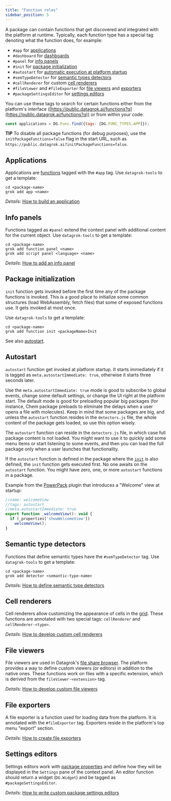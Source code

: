 ```yaml
---
title: "Function roles"
sidebar_position: 5
---
```


A package can contain functions that get discovered and integrated with the platform at runtime.
Typically, each function type has a special tag denoting what the function does, for example:

* `#app` for [applications](#applications)
* `#dashboard` for [dashboards](../visualize/dashboard.md)
* `#panel` for [info panels](#info-panels)
* `#init` for [package initialization](#package-initialization)
* `#autostart` for [automatic execution at platform startup](#autostart)
* `#semTypeDetector` for [semantic types detectors](#semantic-type-detectors)
* `#cellRenderer` for custom [cell renderers](#cell-renderers)
* `#fileViewer` and `#fileExporter` for [file viewers](#file-viewers)
  and [exporters](#file-exporters)
* `#packageSettingsEditor` for [settings editors](#settings-editors)

You can use these tags to search for certain functions either from the platform's interface
([https://public.datagrok.ai/functions?q](https://public.datagrok.ai/functions?q)) or from within your code:

```js
const applications = DG.Func.find({tags: [DG.FUNC_TYPES.APP]});
```

**TIP** To disable all package functions (for debug purposes), use the
`initPackageFunctions=false` flag in the start URL, such as
`https://public.datagrok.ai?initPackageFunctions=false`.

## Applications

Applications are [functions](../datagrok/functions/functions.md) tagged with the `#app` tag. Use `datagrok-tools` to get
a template:

```shell
cd <package-name>
grok add app <name>
```

*Details:* [How to build an application](how-to/build-an-app.md)

## Info panels

Functions tagged as `#panel` extend the context panel with additional content for the current object.
Use `datagrok-tools` to get a template:

```shell
cd <package-name>
grok add function panel <name>
grok add script panel <language> <name>
```

*Details:* [How to add an info panel](how-to/add-info-panel.md)

## Package initialization

`init` function gets invoked before the first time any of the package functions is invoked. This is a good place to
initialize some common structures
(load WebAssembly, fetch files) that some of exposed functions use. It gets invoked at most once.

Use `datagrok-tools` to get a template:

```shell
cd <package-name>
grok add function init <packageName>Init
```

See also [autostart](#autostart).

## Autostart

`autostart` function get invoked at platform startup. It starts immediately if it is tagged
as `meta.autostartImmediate: true`, otherwise it starts three seconds later.

Use the `meta.autostartImmediate: true` mode is good to subscribe to global events, change some default settings, or
change the UI right at the platform start. The default mode is good for preloading popular big packages (for instance,
Chem package preloads to eliminate the delays when a user opens a file with molecules). Keep in mind that some packages
are big, and unless the `autostart` function resides in the `detectors.js` file, the whole content of the package gets
loaded, so use this option wisely.

The `autostart` function can reside in the `detectors.js` file, in which case full package content is not loaded. You
might want to use it to quickly add some menu items or start listening to some events, and then you can load the full
package only when a user launches that functionality.

If the `autostart` function is defined in the package where the [`init`](#package-initialization)
is also defined, the `init` function gets executed first. No one awaits on the `autostart` function. You might have
zero, one, or more `autostart` functions in a package.

Example from the [PowerPack](https://github.com/datagrok-ai/public/tree/master/packages/PowerPack)
plugin that introduces a "Welcome" view at startup:

```js
//name: welcomeView
//tags: autostart
//meta.autostartImmediate: true
export function _welcomeView(): void {
  if (_properties['showWelcomeView'])
    welcomeView();
}
```

## Semantic type detectors

Functions that define semantic types have the `#semTypeDetector` tag. Use `datagrok-tools` to get a template:

```shell
cd <package-name>
grok add detector <semantic-type-name>
```

*Details:* [How to define semantic type detectors](how-to/define-semantic-type-detectors.md)

## Cell renderers

Cell renderers allow customizing the appearance of cells in the [grid](../visualize/viewers/grid.md). These functions
are annotated with two special tags: `cellRenderer` and `cellRenderer-<type>`.

*Details:* [How to develop custom cell renderers](how-to/custom-cell-renderers.md)

## File viewers

File viewers are used in Datagrok's [file share browser](../access/files/files.mdx). The platform provides a way
to define custom viewers (or editors) in addition to the native ones. These functions work on files with a specific
extension, which is derived from the `fileViewer-<extension>` tag.

*Details:* [How to develop custom file viewers](how-to/create-custom-file-viewers.md)

## File exporters

A file exporter is a function used for loading data from the platform. It is annotated with the `#fileExporter` tag.
Exporters reside in the platform's top menu "export" section.

*Details:* [How to create file exporters](how-to/file-exporters.md)

## Settings editors

Settings editors work with [package properties](develop.md#package-settings) and define how they will be displayed in
the `Settings` pane of the context panel. An editor function should return a widget (`DG.Widget`) and be tagged as
`#packageSettingsEditor`.

*Details:* [How to write custom package settings editors](how-to/custom-package-settings-editors.md)
